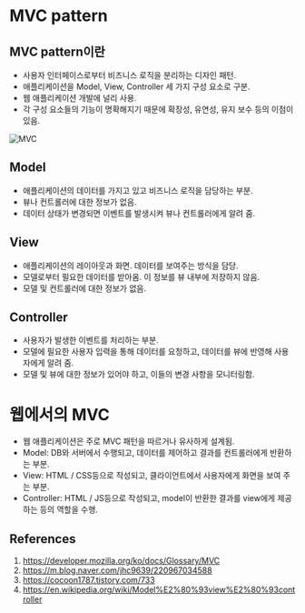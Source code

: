 # MVC pattern

## MVC pattern이란

- 사용자 인터페이스로부터 비즈니스 로직을 분리하는 디자인 패턴.
- 애플리케이션을 Model, View, Controller 세 가지 구성 요소로 구분.
- 웹 애플리케이션 개발에 널리 사용.
- 각 구성 요소들의 기능이 명확해지기 때문에 확장성, 유연성, 유지 보수 등의 이점이 있음.

![MVC](https://upload.wikimedia.org/wikipedia/commons/thumb/a/a0/MVC-Process.svg/800px-MVC-Process.svg.png)

## Model

- 애플리케이션의 데이터를 가지고 있고 비즈니스 로직을 담당하는 부분.
- 뷰나 컨트롤러에 대한 정보가 없음.
- 데이터 상태가 변경되면 이벤트를 발생시켜 뷰나 컨트롤러에게 알려 줌.

## View

- 애플리케이션의 레이아웃과 화면. 데이터를 보여주는 방식을 담당.
- 모델로부터 필요한 데이터를 받아옴. 이 정보를 뷰 내부에 저장하지 않음.
- 모델 및 컨트롤러에 대한 정보가 없음.

## Controller

- 사용자가 발생한 이벤트를 처리하는 부분.
- 모델에 필요한 사용자 입력을 통해 데이터를 요청하고, 데이터를 뷰에 반영해 사용자에게 알려 줌.
- 모델 및 뷰에 대한 정보가 있어야 하고, 이들의 변경 사항을 모니터링함.

# 웹에서의 MVC

- 웹 애플리케이션은 주로 MVC 패턴을 따르거나 유사하게 설계됨.
- Model: DB와 서버에서 수행되고, 데이터를 제어하고 결과를 컨트롤러에게 반환하는 부분.
- View: HTML / CSS등으로 작성되고, 클라이언트에서 사용자에게 화면을 보여 주는 부분.
- Controller: HTML / JS등으로 작성되고, model이 반환한 결과를 view에게 제공하는 등의 역할을 수행.

## References

1. https://developer.mozilla.org/ko/docs/Glossary/MVC
2. https://m.blog.naver.com/jhc9639/220967034588
3. https://cocoon1787.tistory.com/733
4. https://en.wikipedia.org/wiki/Model%E2%80%93view%E2%80%93controller

